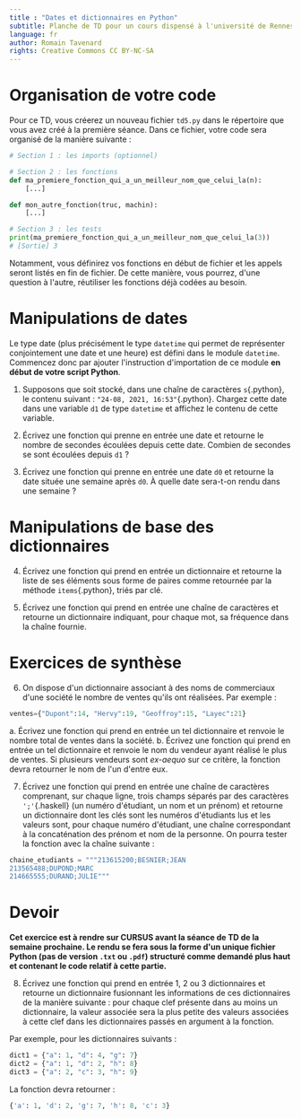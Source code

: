 ```yaml
---
title : "Dates et dictionnaires en Python"
subtitle: Planche de TD pour un cours dispensé à l'université de Rennes 2
language: fr
author: Romain Tavenard
rights: Creative Commons CC BY-NC-SA
---
```


# Organisation de votre code

Pour ce TD, vous créerez un nouveau fichier `td5.py` dans le répertoire que vous
avez créé à la première séance.
Dans ce fichier, votre code sera organisé de la manière suivante :

```python
# Section 1 : les imports (optionnel)

# Section 2 : les fonctions
def ma_premiere_fonction_qui_a_un_meilleur_nom_que_celui_la(n):
    [...]

def mon_autre_fonction(truc, machin):
    [...]

# Section 3 : les tests
print(ma_premiere_fonction_qui_a_un_meilleur_nom_que_celui_la(3))
# [Sortie] 3
```

Notamment, vous définirez vos fonctions en début de fichier et les appels seront
listés en fin de fichier. De cette manière, vous pourrez, d'une question à
l'autre, réutiliser les fonctions déjà codées au besoin.

# Manipulations de dates

Le type date (plus précisément le type `datetime` qui permet de représenter conjointement une date et une heure) est défini dans le module `datetime`.
Commencez donc par ajouter l'instruction d'importation de ce module **en début de votre script Python**.

1. Supposons que soit stocké, dans une chaîne de caractères `s`{.python}, le contenu suivant : `"24-08, 2021, 16:53"`{.python}.
Chargez cette date dans une variable `d1` de type `datetime` et affichez le contenu de cette variable.

2. Écrivez une fonction qui prenne en entrée une date et retourne le nombre de secondes écoulées depuis cette date.
Combien de secondes se sont écoulées depuis `d1` ?

3. Écrivez une fonction qui prenne en entrée une date `d0` et retourne la date située une semaine après `d0`.
À quelle date sera-t-on rendu dans une semaine ?

# Manipulations de base des dictionnaires

4. Écrivez une fonction qui prend en entrée un dictionnaire et retourne la liste
de ses éléments sous forme de paires comme retournée par la méthode
`items`{.python}, triés par clé.

5. Écrivez une fonction qui prend en entrée une chaîne de caractères et retourne
un dictionnaire indiquant, pour chaque mot, sa fréquence dans la chaîne fournie.

# Exercices de synthèse

6. On dispose d'un dictionnaire associant à des noms de commerciaux d'une
société le nombre de ventes qu'ils ont réalisées.
Par exemple :
```python
ventes={"Dupont":14, "Hervy":19, "Geoffroy":15, "Layec":21}
```
a. Écrivez une fonction qui prend en entrée un tel dictionnaire et renvoie le
nombre total de ventes dans la société.
b. Écrivez une fonction qui prend en entrée un tel dictionnaire et renvoie le
nom du vendeur ayant réalisé le plus de ventes. Si plusieurs vendeurs sont
_ex-aequo_ sur ce critère, la fonction devra retourner le nom de l'un d'entre
eux.

7. Écrivez une fonction qui prend en entrée une chaîne de caractères comprenant,
sur chaque ligne, trois champs séparés par des caractères `';'`{.haskell} (un
    numéro d'étudiant, un nom et un prénom) et retourne un dictionnaire dont les
    clés sont les numéros d'étudiants lus et les valeurs sont, pour chaque
    numéro d'étudiant, une chaîne correspondant à la concaténation des prénom et
    nom de la personne. On pourra tester la fonction avec la chaîne suivante :
```python
chaine_etudiants = """213615200;BESNIER;JEAN
213565488;DUPOND;MARC
214665555;DURAND;JULIE"""
```

<!-- 8. Écrivez une fonction qui prend en entrée un dictionnaire associant à un nom
une liste de notes et qui retourne la liste des noms des personnes qui ont la
moyenne la plus élevée (s'il y a des _ex-aequo_, cette liste contiendra
plusieurs éléments, sinon, elle n'en contiendra qu'un) et la moyenne
correspondante.
On pourra utiliser le dictionnaire suivant pour tester la fonction ainsi
écrite :
```python
notes = {"Tom": [8, 10, 12], "Mila": [10, 9], "Alex": [], "Lina": [12, 10, 8]}
```
 -->
 
# Devoir

**Cet exercice est à rendre sur CURSUS avant la séance de TD de la semaine
prochaine. Le rendu se fera sous la forme d'un unique fichier Python
(pas de version `.txt` ou `.pdf`) structuré
comme demandé plus haut et contenant le code relatif à cette partie.**

8. Écrivez une fonction qui prend en entrée 1, 2 ou 3 dictionnaires et retourne
un dictionnaire fusionnant les informations de ces dictionnaires de la manière
suivante : pour chaque clef présente dans au moins un dictionnaire, la
valeur associée sera la plus petite des valeurs associées à cette clef dans les
dictionnaires passés en argument à la fonction.

Par exemple, pour les dictionnaires suivants :

```python
dict1 = {"a": 1, "d": 4, "g": 7}
dict2 = {"a": 1, "d": 2, "h": 8}
dict3 = {"a": 2, "c": 3, "h": 9}
```

La fonction devra retourner :
```python
{'a': 1, 'd': 2, 'g': 7, 'h': 8, 'c': 3}
```
